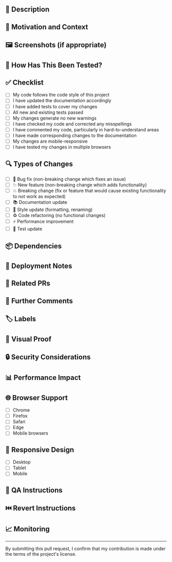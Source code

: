 ## 📝 Description
<!-- Describe your changes in detail -->

## 🎯 Motivation and Context
<!-- Why is this change required? What problem does it solve? -->
<!-- If it fixes an open issue, please link to the issue here -->

## 🖼️ Screenshots (if appropriate)
<!-- Add screenshots to help explain your changes -->

## 🧪 How Has This Been Tested?
<!-- Please describe how you tested your changes -->
<!-- Include details of your testing environment -->

## ✅ Checklist
<!-- Put an x in the boxes that apply -->
- [ ] My code follows the code style of this project
- [ ] I have updated the documentation accordingly
- [ ] I have added tests to cover my changes
- [ ] All new and existing tests passed
- [ ] My changes generate no new warnings
- [ ] I have checked my code and corrected any misspellings
- [ ] I have commented my code, particularly in hard-to-understand areas
- [ ] I have made corresponding changes to the documentation
- [ ] My changes are mobile-responsive
- [ ] I have tested my changes in multiple browsers

## 🔍 Types of Changes
<!-- What types of changes does your code introduce? Put an x in the boxes that apply -->
- [ ] 🐛 Bug fix (non-breaking change which fixes an issue)
- [ ] ✨ New feature (non-breaking change which adds functionality)
- [ ] 💥 Breaking change (fix or feature that would cause existing functionality to not work as expected)
- [ ] 📚 Documentation update
- [ ] 🎨 Style update (formatting, renaming)
- [ ] ♻️ Code refactoring (no functional changes)
- [ ] ⚡ Performance improvement
- [ ] 🧪 Test update

## 📦 Dependencies
<!-- List any dependencies that are required for this change -->

## 🚀 Deployment Notes
<!-- Notes regarding deployment of your work -->
<!-- Include any notes about feature flags, database migrations, etc -->

## 🔄 Related PRs
<!-- List any related PRs -->

## 📝 Further Comments
<!-- Any additional information that might be helpful -->

## 🏷️ Labels
<!-- Add appropriate labels to your PR -->

## 📸 Visual Proof
<!-- If this is a visual change, please provide before/after screenshots -->

## 🔒 Security Considerations
<!-- If this PR has security implications, please describe them -->

## 📊 Performance Impact
<!-- If this PR affects performance, please provide metrics -->

## 🌐 Browser Support
<!-- List browsers this has been tested with -->
- [ ] Chrome
- [ ] Firefox
- [ ] Safari
- [ ] Edge
- [ ] Mobile browsers

## 📱 Responsive Design
<!-- If this includes UI changes, please confirm responsive behavior -->
- [ ] Desktop
- [ ] Tablet
- [ ] Mobile

## 🎯 QA Instructions
<!-- Provide specific testing instructions for QA -->

## ⏮️ Revert Instructions
<!-- How to revert these changes if necessary -->

## 📈 Monitoring
<!-- Any specific metrics or monitoring that should be added -->

---
By submitting this pull request, I confirm that my contribution is made under the terms of the project's license.
